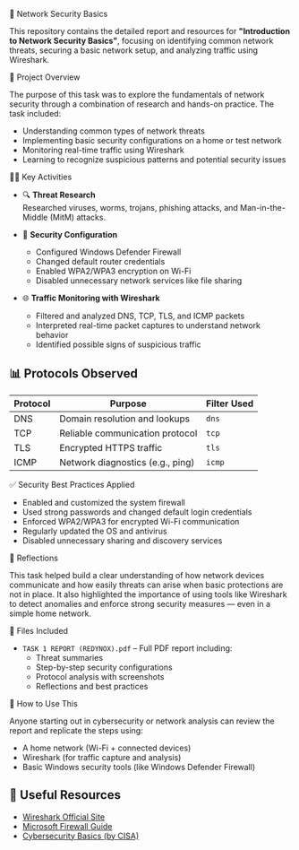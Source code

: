 🔐 Network Security Basics 

This repository contains the detailed report and resources for **"Introduction to Network Security Basics"**, focusing on identifying common network threats, securing a basic network setup, and analyzing traffic using Wireshark.

📄 Project Overview

The purpose of this task was to explore the fundamentals of network security through a combination of research and hands-on practice. The task included:

- Understanding common types of network threats
- Implementing basic security configurations on a home or test network
- Monitoring real-time traffic using Wireshark
- Learning to recognize suspicious patterns and potential security issues

👨‍💻 Key Activities

- 🔍 **Threat Research**  
  Researched viruses, worms, trojans, phishing attacks, and Man-in-the-Middle (MitM) attacks.

- 🔧 **Security Configuration**  
  - Configured Windows Defender Firewall  
  - Changed default router credentials  
  - Enabled WPA2/WPA3 encryption on Wi-Fi  
  - Disabled unnecessary network services like file sharing

- 🌐 **Traffic Monitoring with Wireshark**  
  - Filtered and analyzed DNS, TCP, TLS, and ICMP packets  
  - Interpreted real-time packet captures to understand network behavior  
  - Identified possible signs of suspicious traffic


## 📊 Protocols Observed

| Protocol | Purpose                               | Filter Used |
|----------|----------------------------------------|-------------|
| DNS      | Domain resolution and lookups         | `dns`       |
| TCP      | Reliable communication protocol       | `tcp`       |
| TLS      | Encrypted HTTPS traffic               | `tls`       |
| ICMP     | Network diagnostics (e.g., ping)      | `icmp`      |


✅ Security Best Practices Applied

- Enabled and customized the system firewall
- Used strong passwords and changed default login credentials
- Enforced WPA2/WPA3 for encrypted Wi-Fi communication
- Regularly updated the OS and antivirus
- Disabled unnecessary sharing and discovery services

🧠 Reflections

This task helped build a clear understanding of how network devices communicate and how easily threats can arise when basic protections are not in place. It also highlighted the importance of using tools like Wireshark to detect anomalies and enforce strong security measures — even in a simple home network.

 📁 Files Included

- `TASK 1 REPORT (REDYNOX).pdf` – Full PDF report including:
  - Threat summaries
  - Step-by-step security configurations
  - Protocol analysis with screenshots
  - Reflections and best practices

 💬 How to Use This

Anyone starting out in cybersecurity or network analysis can review the report and replicate the steps using:

- A home network (Wi-Fi + connected devices)
- Wireshark (for traffic capture and analysis)
- Basic Windows security tools (like Windows Defender Firewall)


## 🔗 Useful Resources

- [Wireshark Official Site](https://www.wireshark.org)
- [Microsoft Firewall Guide](https://support.microsoft.com/windows/turn-microsoft-defender-firewall-on-or-off)
- [Cybersecurity Basics (by CISA)](https://www.cisa.gov/topics/cybersecurity-best-practices)

